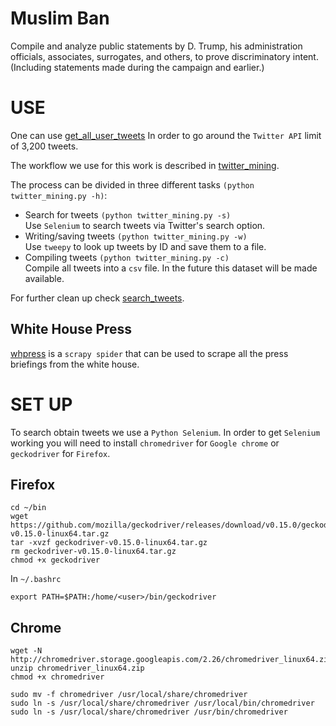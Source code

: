# Muslim Ban
Compile and analyze public statements by D. Trump, his administration officials, 
associates, surrogates, and others, to prove discriminatory intent. 
(Including statements made during the campaign and earlier.)

# USE                                                                           
One can use [get_all_user_tweets](https://github.com/alejandrox1/muslim_ban/blob/master/mining_functions.py#L186)
In order to go around the `Twitter API` limit of 3,200 tweets.

The workflow we use for this work is described in
[twitter_mining](https://github.com/alejandrox1/muslim_ban/blob/master/twitter_mining.py).

The process can be divided in three different tasks `(python twitter_mining.py -h)`:

* Search for tweets `(python twitter_mining.py -s)` </br>
  Use `Selenium` to search tweets via Twitter's search option.
* Writing/saving tweets `(python twitter_mining.py -w)` </br>
  Use `tweepy` to look up tweets by ID and save them to a file.
* Compiling tweets `(python twitter_mining.py -c)` </br>
  Compile all tweets into a `csv` file.
  In the future this dataset will be made available.

For further clean up check
[search_tweets](https://github.com/alejandrox1/muslim_ban/blob/master/search_tweets.ipynb).

## White House Press
[whpress](https://github.com/alejandrox1/muslim_ban/blob/master/whpress/whpress/spiders/blog.py)
is a `scrapy spider` that can be used to scrape all the press briefings from
the white house. 

# SET UP
To search obtain tweets we use a `Python Selenium`.
In order to get `Selenium` working you will need to install `chromedriver` for
`Google chrome` or `geckodriver` for `Firefox`.

## Firefox
```
cd ~/bin
wget https://github.com/mozilla/geckodriver/releases/download/v0.15.0/geckodriver-v0.15.0-linux64.tar.gz 
tar -xvzf geckodriver-v0.15.0-linux64.tar.gz
rm geckodriver-v0.15.0-linux64.tar.gz
chmod +x geckodriver
```

In `~/.bashrc`
```
export PATH=$PATH:/home/<user>/bin/geckodriver
```

## Chrome
```
wget -N http://chromedriver.storage.googleapis.com/2.26/chromedriver_linux64.zip
unzip chromedriver_linux64.zip
chmod +x chromedriver

sudo mv -f chromedriver /usr/local/share/chromedriver
sudo ln -s /usr/local/share/chromedriver /usr/local/bin/chromedriver
sudo ln -s /usr/local/share/chromedriver /usr/bin/chromedriver
```
